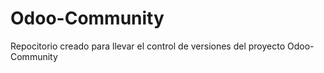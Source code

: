 # Odoo-Community
Repocitorio creado para llevar el control de versiones del proyecto Odoo-Community
